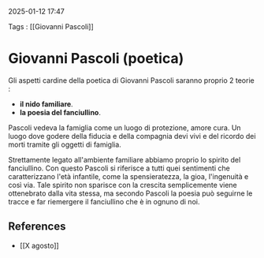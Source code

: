 2025-01-12 17:47

Tags : [[Giovanni Pascoli]]

# Giovanni Pascoli (poetica)

Gli aspetti cardine della poetica di Giovanni Pascoli saranno proprio 2 teorie : 
- **il nido familiare**.
- **la poesia del fanciullino**.

Pascoli vedeva la famiglia come un luogo di protezione, amore cura. Un luogo dove godere della fiducia e della compagnia devi vivi e del ricordo dei morti tramite gli oggetti di famiglia.

Strettamente legato all'ambiente familiare abbiamo proprio lo spirito del fanciullino. Con questo Pascoli si riferisce a tutti quei sentimenti che caratterizzano l'età infantile, come la spensieratezza, la gioa, l'ingenuità e così via. Tale spirito non sparisce con la crescita semplicemente viene ottenebrato dalla vita stessa, ma secondo Pascoli la poesia può seguirne le tracce e far riemergere il fanciullino che è in ognuno di noi.
## References

- [[X agosto]]